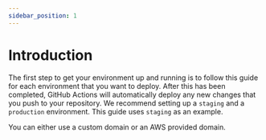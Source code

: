 ```yaml
---
sidebar_position: 1
---
```


# Introduction

The first step to get your environment up and running is to follow this guide for each environment that you want to deploy. After this has been completed, GitHub Actions will automatically deploy any new changes that you push to your repository. We recommend setting up a `staging` and a `production` environment. This guide uses `staging` as an example.

You can either use a custom domain or an AWS provided domain.
